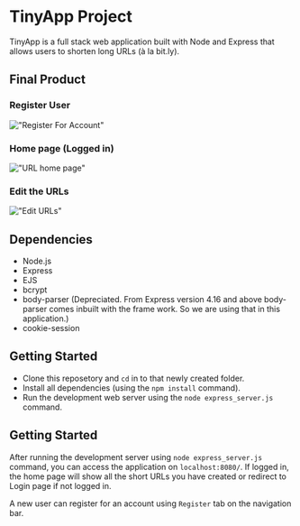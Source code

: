 # TinyApp Project

TinyApp is a full stack web application built with Node and Express that allows users to shorten long URLs (à la bit.ly).

## Final Product

### Register User

!["Register For Account"](https://github.com/lighthouse-labs/tinyapp/blob/master/docs/create_account.png)

### Home page (Logged in)

!["URL home page"](https://github.com/lighthouse-labs/tinyapp/blob/master/docs/url_home_page.png)

### Edit the URLs

!["Edit URLs"](https://github.com/lighthouse-labs/tinyapp/blob/master/docs/create_url.png)

## Dependencies

- Node.js
- Express
- EJS
- bcrypt
- body-parser (Depreciated. From Express version 4.16 and above body-parser comes inbuilt with the frame work. So we are using that in this application.)
- cookie-session

## Getting Started

- Clone this reposetory and `cd` in to that newly created folder.
- Install all dependencies (using the `npm install` command).
- Run the development web server using the `node express_server.js` command.

## Getting Started

After running the development server using `node express_server.js` command, you can access the application on `localhost:8080/`. If logged in, the home page will show all the short URLs you have created or redirect to Login page if not logged in.  

A new user can register for an account using `Register` tab on the navigation bar. 